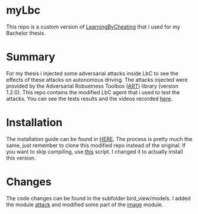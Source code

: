 # myLbc
This repo is a custom version of [LearningByCheating](https://github.com/dianchen96/LearningByCheating) that i used for my Bachelor thesis. 

# Summary 
For my thesis i injected some adversarial attacks inside LbC to see the effects of these attacks on autonomous driving. The attacks injected were provided by the Adversarial Robustness Toolbox ([ART](https://adversarial-robustness-toolbox.readthedocs.io/en/latest/)) library (version 1.2.0). This repo contains the modified LbC agent that i used to test the attacks. You can see the tests results and the videos recorded [here](https://drive.google.com/drive/folders/1tTEAQSK2XAK_sdmuWo80Bd-58_pkiK3h?usp=sharing).

# Installation
The installation guide can be found in [HERE](https://github.com/dianchen96/LearningByCheating/blob/release-0.9.6/INSTALL.md). The process is pretty much the same, just remember to clone this modified repo instead of the original. If you want to skip compiling, use [this](quick_start.sh) script. I changed it to actually install this version.


# Changes
 
The code changes can be found in the subfolder bird_view/models. I added the module [attack](bird_view/models/attack.py) and modified some part of the [image](bird_view/models/image.py) module.



